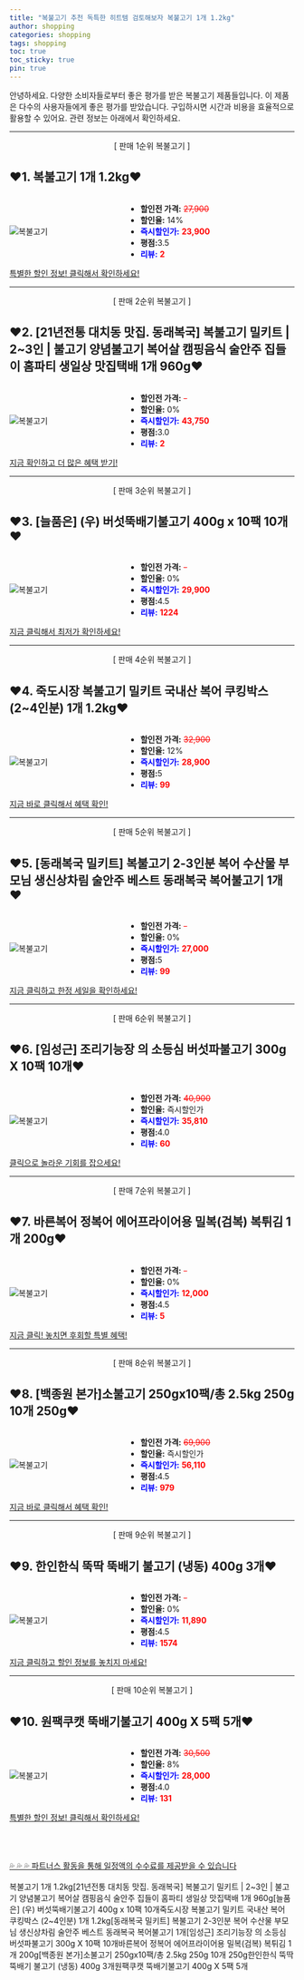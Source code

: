 ```yaml
---
title: "복불고기 추천 독특한 히트템 검토해보자 복불고기 1개 1.2kg"
author: shopping
categories: shopping
tags: shopping
toc: true
toc_sticky: true
pin: true
---
```

안녕하세요. 다양한 소비자들로부터 좋은 평가를 받은 복불고기 제품들입니다. 이 제품은 다수의 사용자들에게 좋은 평가를 받았습니다. 구입하시면 시간과 비용을 효율적으로 활용할 수 있어요. 관련 정보는 아래에서 확인하세요.

---
<p class="toplist" style="margin: 0 auto; display: block; width: fit-content;">[ 판매 1순위 복불고기 ]</p>

<h2><strong>❤️1. 복불고기 1개 1.2kg❤️</strong></h2>

<div style="display: flex; align-items: center;">
    <div style="flex: 0.4;">
        <img src="https://thumbnail10.coupangcdn.com/thumbnails/remote/230x230ex/image/vendor_inventory/b530/85fcdea9c7c40d7ebf565b02d03a848edb2be6680e10898363917d242efa.jpg" alt="복불고기" style="max-width: 100%;">
    </div>
    <div style="flex: 0.6; margin-left: 10px;">
        <ul>
            <li><strong>할인전 가격:</strong> <del style="color: red;">27,900</del></li>
            <li><strong>할인율:</strong> 14%</li>
            <li><span style='color:blue'><strong>즉시할인가:</strong></span> <span style='color:red'><strong>23,900</strong></span></li>
            <li><strong>평점:</strong>3.5</li>
            <li><span style='color:blue'><strong>리뷰:</strong></span> <span style='color:red'><strong>2</strong></span></li>
        </ul>
    </div>
</div>
<div class="center">
    <a href="https://selin100587.github.io?lptag=AF9450613&subid=githubio&pageKey=7752860434&traceid=V0-153&itemId=20887640134&vendorItemId=84235707194" class="myButton">
        특별한 할인 정보! 클릭해서 확인하세요!
    </a>
</div>


---
<p class="toplist" style="margin: 0 auto; display: block; width: fit-content;">[ 판매 2순위 복불고기 ]</p>

<h2><strong>❤️2. [21년전통 대치동 맛집. 동래복국] 복불고기 밀키트 | 2~3인 | 불고기 양념불고기 복어살 캠핑음식 술안주 집들이 홈파티 생일상 맛집택배 1개 960g❤️</strong></h2>

<div style="display: flex; align-items: center;">
    <div style="flex: 0.4;">
        <img src="https://thumbnail6.coupangcdn.com/thumbnails/remote/230x230ex/image/vendor_inventory/e51b/2844a56b0dec6ed83653417806d9798eaff564d910c603ba1e5074415f49.png" alt="복불고기" style="max-width: 100%;">
    </div>
    <div style="flex: 0.6; margin-left: 10px;">
        <ul>
            <li><strong>할인전 가격:</strong> <del style="color: red;">-</del></li>
            <li><strong>할인율:</strong> 0%</li>
            <li><span style='color:blue'><strong>즉시할인가:</strong></span> <span style='color:red'><strong>43,750</strong></span></li>
            <li><strong>평점:</strong>3.0</li>
            <li><span style='color:blue'><strong>리뷰:</strong></span> <span style='color:red'><strong>2</strong></span></li>
        </ul>
    </div>
</div>
<div class="center">
    <a href="https://selin100587.github.io?lptag=AF9450613&subid=githubio&pageKey=7646465731&traceid=V0-153&itemId=20332914544&vendorItemId=79087468873" class="myButton">
        지금 확인하고 더 많은 혜택 받기!
    </a>
</div>


---
<p class="toplist" style="margin: 0 auto; display: block; width: fit-content;">[ 판매 3순위 복불고기 ]</p>

<h2><strong>❤️3. [늘품은] (우) 버섯뚝배기불고기 400g x 10팩 10개❤️</strong></h2>

<div style="display: flex; align-items: center;">
    <div style="flex: 0.4;">
        <img src="https://thumbnail7.coupangcdn.com/thumbnails/remote/230x230ex/image/vendor_inventory/06dd/8a743196b6da12761b1fc50690c009806e44565e5f13bbf226a7a6fe962e.jpg" alt="복불고기" style="max-width: 100%;">
    </div>
    <div style="flex: 0.6; margin-left: 10px;">
        <ul>
            <li><strong>할인전 가격:</strong> <del style="color: red;">-</del></li>
            <li><strong>할인율:</strong> 0%</li>
            <li><span style='color:blue'><strong>즉시할인가:</strong></span> <span style='color:red'><strong>29,900</strong></span></li>
            <li><strong>평점:</strong>4.5</li>
            <li><span style='color:blue'><strong>리뷰:</strong></span> <span style='color:red'><strong>1224</strong></span></li>
        </ul>
    </div>
</div>
<div class="center">
    <a href="https://selin100587.github.io?lptag=AF9450613&subid=githubio&pageKey=7023391487&traceid=V0-153&itemId=23273106328&vendorItemId=90305416077" class="myButton">
        지금 클릭해서 최저가 확인하세요!
    </a>
</div>


---
<p class="toplist" style="margin: 0 auto; display: block; width: fit-content;">[ 판매 4순위 복불고기 ]</p>

<h2><strong>❤️4. 죽도시장 복불고기 밀키트 국내산 복어 쿠킹박스 (2~4인분) 1개 1.2kg❤️</strong></h2>

<div style="display: flex; align-items: center;">
    <div style="flex: 0.4;">
        <img src="https://thumbnail6.coupangcdn.com/thumbnails/remote/230x230ex/image/vendor_inventory/f962/37b49bdc3e9f3b4d4de648a525cb19d7ccbab682f1bc85200c0318a6a4ac.jpg" alt="복불고기" style="max-width: 100%;">
    </div>
    <div style="flex: 0.6; margin-left: 10px;">
        <ul>
            <li><strong>할인전 가격:</strong> <del style="color: red;">32,900</del></li>
            <li><strong>할인율:</strong> 12%</li>
            <li><span style='color:blue'><strong>즉시할인가:</strong></span> <span style='color:red'><strong>28,900</strong></span></li>
            <li><strong>평점:</strong>5</li>
            <li><span style='color:blue'><strong>리뷰:</strong></span> <span style='color:red'><strong>99</strong></span></li>
        </ul>
    </div>
</div>
<div class="center">
    <a href="https://selin100587.github.io?lptag=AF9450613&subid=githubio&pageKey=7398206294&traceid=V0-153&itemId=19142833541&vendorItemId=81228756702" class="myButton">
        지금 바로 클릭해서 혜택 확인!
    </a>
</div>


---
<p class="toplist" style="margin: 0 auto; display: block; width: fit-content;">[ 판매 5순위 복불고기 ]</p>

<h2><strong>❤️5. [동래복국 밀키트] 복불고기 2-3인분 복어 수산물 부모님 생신상차림 술안주 베스트 동래복국 복어불고기 1개❤️</strong></h2>

<div style="display: flex; align-items: center;">
    <div style="flex: 0.4;">
        <img src="https://thumbnail9.coupangcdn.com/thumbnails/remote/230x230ex/image/vendor_inventory/7e59/49fae35fc12a53b17ab82fbb8f6540c88ef7e51bb05bb37842875e891e94.jpeg" alt="복불고기" style="max-width: 100%;">
    </div>
    <div style="flex: 0.6; margin-left: 10px;">
        <ul>
            <li><strong>할인전 가격:</strong> <del style="color: red;">-</del></li>
            <li><strong>할인율:</strong> 0%</li>
            <li><span style='color:blue'><strong>즉시할인가:</strong></span> <span style='color:red'><strong>27,000</strong></span></li>
            <li><strong>평점:</strong>5</li>
            <li><span style='color:blue'><strong>리뷰:</strong></span> <span style='color:red'><strong>99</strong></span></li>
        </ul>
    </div>
</div>
<div class="center">
    <a href="https://selin100587.github.io?lptag=AF9450613&subid=githubio&pageKey=7744590698&traceid=V0-153&itemId=20844801741&vendorItemId=87912406681" class="myButton">
        지금 클릭하고 한정 세일을 확인하세요!
    </a>
</div>


---
<p class="toplist" style="margin: 0 auto; display: block; width: fit-content;">[ 판매 6순위 복불고기 ]</p>

<h2><strong>❤️6. [임성근] 조리기능장 의 소등심 버섯파불고기 300g X 10팩 10개❤️</strong></h2>

<div style="display: flex; align-items: center;">
    <div style="flex: 0.4;">
        <img src="https://thumbnail9.coupangcdn.com/thumbnails/remote/230x230ex/image/vendor_inventory/ca1d/beb753b727e72dcbd111004e5f4934e32ce9cfa11ca3a18d7685323acf7e.jpg" alt="복불고기" style="max-width: 100%;">
    </div>
    <div style="flex: 0.6; margin-left: 10px;">
        <ul>
            <li><strong>할인전 가격:</strong> <del style="color: red;">40,900</del></li>
            <li><strong>할인율:</strong> 즉시할인가</li>
            <li><span style='color:blue'><strong>즉시할인가:</strong></span> <span style='color:red'><strong>35,810</strong></span></li>
            <li><strong>평점:</strong>4.0</li>
            <li><span style='color:blue'><strong>리뷰:</strong></span> <span style='color:red'><strong>60</strong></span></li>
        </ul>
    </div>
</div>
<div class="center">
    <a href="https://selin100587.github.io?lptag=AF9450613&subid=githubio&pageKey=8003072870&traceid=V0-153&itemId=22846201606&vendorItemId=89880904240" class="myButton">
        클릭으로 놀라운 기회를 잡으세요!
    </a>
</div>


---
<p class="toplist" style="margin: 0 auto; display: block; width: fit-content;">[ 판매 7순위 복불고기 ]</p>

<h2><strong>❤️7. 바른복어 정복어 에어프라이어용 밀복(검복) 복튀김 1개 200g❤️</strong></h2>

<div style="display: flex; align-items: center;">
    <div style="flex: 0.4;">
        <img src="https://thumbnail9.coupangcdn.com/thumbnails/remote/230x230ex/image/vendor_inventory/4e0a/e4518e8494d9b2772aec2d5aa4367c63da8dd5c93a6478935805c183c7cb.jpg" alt="복불고기" style="max-width: 100%;">
    </div>
    <div style="flex: 0.6; margin-left: 10px;">
        <ul>
            <li><strong>할인전 가격:</strong> <del style="color: red;">-</del></li>
            <li><strong>할인율:</strong> 0%</li>
            <li><span style='color:blue'><strong>즉시할인가:</strong></span> <span style='color:red'><strong>12,000</strong></span></li>
            <li><strong>평점:</strong>4.5</li>
            <li><span style='color:blue'><strong>리뷰:</strong></span> <span style='color:red'><strong>5</strong></span></li>
        </ul>
    </div>
</div>
<div class="center">
    <a href="https://selin100587.github.io?lptag=AF9450613&subid=githubio&pageKey=6956613191&traceid=V0-153&itemId=16920278732&vendorItemId=84083829918" class="myButton">
        지금 클릭! 놓치면 후회할 특별 혜택!
    </a>
</div>


---
<p class="toplist" style="margin: 0 auto; display: block; width: fit-content;">[ 판매 8순위 복불고기 ]</p>

<h2><strong>❤️8. [백종원 본가]소불고기 250gx10팩/총 2.5kg 250g 10개 250g❤️</strong></h2>

<div style="display: flex; align-items: center;">
    <div style="flex: 0.4;">
        <img src="https://thumbnail6.coupangcdn.com/thumbnails/remote/230x230ex/image/vendor_inventory/3cc8/df965d234ff568e44fc34cabbb4a35f89e029dbf13de39dc22173c5aa857.jpg" alt="복불고기" style="max-width: 100%;">
    </div>
    <div style="flex: 0.6; margin-left: 10px;">
        <ul>
            <li><strong>할인전 가격:</strong> <del style="color: red;">69,900</del></li>
            <li><strong>할인율:</strong> 즉시할인가</li>
            <li><span style='color:blue'><strong>즉시할인가:</strong></span> <span style='color:red'><strong>56,110</strong></span></li>
            <li><strong>평점:</strong>4.5</li>
            <li><span style='color:blue'><strong>리뷰:</strong></span> <span style='color:red'><strong>979</strong></span></li>
        </ul>
    </div>
</div>
<div class="center">
    <a href="https://selin100587.github.io?lptag=AF9450613&subid=githubio&pageKey=6903936484&traceid=V0-153&itemId=16613277413&vendorItemId=90572169434" class="myButton">
        지금 바로 클릭해서 혜택 확인!
    </a>
</div>


---
<p class="toplist" style="margin: 0 auto; display: block; width: fit-content;">[ 판매 9순위 복불고기 ]</p>

<h2><strong>❤️9. 한인한식 뚝딱 뚝배기 불고기 (냉동) 400g 3개❤️</strong></h2>

<div style="display: flex; align-items: center;">
    <div style="flex: 0.4;">
        <img src="https://thumbnail7.coupangcdn.com/thumbnails/remote/230x230ex/image/retail/images/8402132550362049-74dfaf32-1e4a-47dd-8cfe-b3274427903c.jpg" alt="복불고기" style="max-width: 100%;">
    </div>
    <div style="flex: 0.6; margin-left: 10px;">
        <ul>
            <li><strong>할인전 가격:</strong> <del style="color: red;">-</del></li>
            <li><strong>할인율:</strong> 0%</li>
            <li><span style='color:blue'><strong>즉시할인가:</strong></span> <span style='color:red'><strong>11,890</strong></span></li>
            <li><strong>평점:</strong>4.5</li>
            <li><span style='color:blue'><strong>리뷰:</strong></span> <span style='color:red'><strong>1574</strong></span></li>
        </ul>
    </div>
</div>
<div class="center">
    <a href="https://selin100587.github.io?lptag=AF9450613&subid=githubio&pageKey=7473816644&traceid=V0-153&itemId=19507053277&vendorItemId=86616016383" class="myButton">
        지금 클릭하고 할인 정보를 놓치지 마세요!
    </a>
</div>


---
<p class="toplist" style="margin: 0 auto; display: block; width: fit-content;">[ 판매 10순위 복불고기 ]</p>

<h2><strong>❤️10. 원팩쿠캣 뚝배기불고기 400g X 5팩 5개❤️</strong></h2>

<div style="display: flex; align-items: center;">
    <div style="flex: 0.4;">
        <img src="https://thumbnail7.coupangcdn.com/thumbnails/remote/230x230ex/image/vendor_inventory/a317/34ee01774c920b597a0ae6dd3ab691e551e500cbcfa1d012a0d1fbfdc728.jpg" alt="복불고기" style="max-width: 100%;">
    </div>
    <div style="flex: 0.6; margin-left: 10px;">
        <ul>
            <li><strong>할인전 가격:</strong> <del style="color: red;">30,500</del></li>
            <li><strong>할인율:</strong> 8%</li>
            <li><span style='color:blue'><strong>즉시할인가:</strong></span> <span style='color:red'><strong>28,000</strong></span></li>
            <li><strong>평점:</strong>4.0</li>
            <li><span style='color:blue'><strong>리뷰:</strong></span> <span style='color:red'><strong>131</strong></span></li>
        </ul>
    </div>
</div>
<div class="center">
    <a href="https://selin100587.github.io?lptag=AF9450613&subid=githubio&pageKey=8244533780&traceid=V0-153&itemId=20175908331&vendorItemId=83224530648" class="myButton">
        특별한 할인 정보! 클릭해서 확인하세요!
    </a>
</div>

<br><br><br>[💦 💦 💦 파트너스 활동을 통해 일정액의 수수료를 제공받을 수 있습니다](https://link.coupang.com/a/bcpT2c)<br><br>복불고기 1개 1.2kg[21년전통 대치동 맛집. 동래복국] 복불고기 밀키트 | 2~3인 | 불고기 양념불고기 복어살 캠핑음식 술안주 집들이 홈파티 생일상 맛집택배 1개 960g[늘품은] (우) 버섯뚝배기불고기 400g x 10팩 10개죽도시장 복불고기 밀키트 국내산 복어 쿠킹박스 (2~4인분) 1개 1.2kg[동래복국 밀키트] 복불고기 2-3인분 복어 수산물 부모님 생신상차림 술안주 베스트 동래복국 복어불고기 1개[임성근] 조리기능장 의 소등심 버섯파불고기 300g X 10팩 10개바른복어 정복어 에어프라이어용 밀복(검복) 복튀김 1개 200g[백종원 본가]소불고기 250gx10팩/총 2.5kg 250g 10개 250g한인한식 뚝딱 뚝배기 불고기 (냉동) 400g 3개원팩쿠캣 뚝배기불고기 400g X 5팩 5개